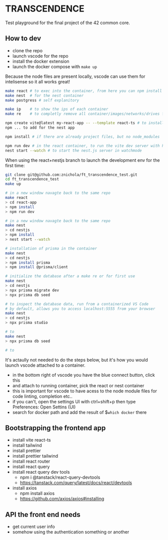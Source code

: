 # TRANSCENDENCE

Test playground for the final project of the 42 common core.

## How to dev

- clone the repo
- launch vscode for the repo
- install the docker extension
- launch the docker compose with `make up`

Because the node files are present locally, vscode can use them for intelisense so it all works great! 

```bash
make react # to exec into the container, from here you can npm install etc.. 
make nest  # for the nest container
make postgress # self explanitory

make ip    # to show the ips of each container
make re    # to completly remove all container/images/networks/drives from your system

npm create vite@latest my-react-app -- --template react-ts # to install the basic setup for a react app
npm ... to add for the nest app

npm install # if there are already project files, but no node_modules

npm run dev # in the react container, to run the vite dev server with hot reloading
nest start --watch # to start the nest.js server in watchmode
```

When using the react+nestjs branch to launch the development env for the first time:

```bash
git clone git@github.com:znichola/ft_transcendence_test.git
cd ft_transcendence_test
make up

# in a new window navagte back to the same repo
make react
> cd react-app
> npm install
> npm run dev 

# in a new window navagte back to the same repo
make nest
> cd nestjs
> npm install
> nest start --watch

# installation of prisma in the container
make nest
> cd nestjs
> npm install prisma
> npm install @prisma/client

# initialize the database after a make re or for first use
make nest
> cd nestjs
> npx prisma migrate dev
> npx prisma db seed

# to inspect the database data, run from a containerized VS Code
# by default, allows you to access localhost:5555 from your browser
make nest
> cd nestjs
> npx prisma studio

# to 
make nest
> npx prisma db seed 

# to 
```


It's actaully not needed to do the steps below, but it's how you would launch vscode attached to a container.
- in the bottom right of vscode you have the blue connect button, click this 
- and attach to running container, pick the react or nest container
- this is important for vscode to have acess to the node module files for code linting, completion etc..
- if you can't, open the settings UI with ctrl+shift+p then type Preferences: Open Settins (UI)
- search for docker path and add the result of $`which docker` there

## Bootstrapping the frontend app

- install vite react-ts
- install tailwind
- install prettier
- install prettier tailwind
- install react router
- install react query
- install react query dev tools
  - npm i @tanstack/react-query-devtools
  - https://tanstack.com/query/latest/docs/react/devtools
- install axios
  - npm install axios
  - https://github.com/axios/axios#installing


## API the front end needs

- get current user info
- somehow using the authentication something or another